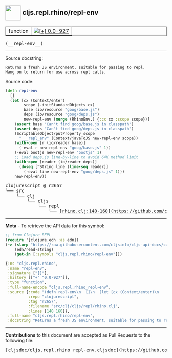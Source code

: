 ## <img width="48px" valign="middle" src="http://i.imgur.com/Hi20huC.png"> cljs.repl.rhino/repl-env

 <table border="1">
<tr>

<td>function</td>
<td><a href="https://github.com/cljsinfo/cljs-api-docs/tree/0.0-927"><img valign="middle" alt="[+] 0.0-927" src="https://img.shields.io/badge/+-0.0--927-lightgrey.svg"></a> </td>
</tr>
</table>

 <samp>
(__repl-env__)<br>
</samp>

---




Source docstring:

```
Returns a fresh JS environment, suitable for passing to repl.
Hang on to return for use across repl calls.
```

Source code:

```clj
(defn repl-env
  []
  (let [cx (Context/enter)
        scope (.initStandardObjects cx)
        base (io/resource "goog/base.js")
        deps (io/resource "goog/deps.js")
        new-repl-env (merge (RhinoEnv.) {:cx cx :scope scope})]
    (assert base "Can't find goog/base.js in classpath")
    (assert deps "Can't find goog/deps.js in classpath")
    (ScriptableObject/putProperty scope
      "___repl_env" (Context/javaToJS new-repl-env scope))
    (with-open [r (io/reader base)]
      (-eval r new-repl-env "goog/base.js" 1))
    (-eval bootjs new-repl-env "bootjs" 1)
    ;; Load deps.js line-by-line to avoid 64K method limit
    (with-open [reader (io/reader deps)]
      (doseq [^String line (line-seq reader)]
        (-eval line new-repl-env "goog/deps.js" 1)))
    new-repl-env))
```

 <pre>
clojurescript @ r2657
└── src
    └── clj
        └── cljs
            └── repl
                └── <ins>[rhino.clj:140-160](https://github.com/clojure/clojurescript/blob/r2657/src/clj/cljs/repl/rhino.clj#L140-L160)</ins>
</pre>


---

__Meta__ - To retrieve the API data for this symbol:

```clj
;; from Clojure REPL
(require '[clojure.edn :as edn])
(-> (slurp "https://raw.githubusercontent.com/cljsinfo/cljs-api-docs/catalog/cljs-api.edn")
    (edn/read-string)
    (get-in [:symbols "cljs.repl.rhino/repl-env"]))
```

```clj
{:ns "cljs.repl.rhino",
 :name "repl-env",
 :signature ["[]"],
 :history [["+" "0.0-927"]],
 :type "function",
 :full-name-encode "cljs.repl.rhino_repl-env",
 :source {:code "(defn repl-env\n  []\n  (let [cx (Context/enter)\n        scope (.initStandardObjects cx)\n        base (io/resource \"goog/base.js\")\n        deps (io/resource \"goog/deps.js\")\n        new-repl-env (merge (RhinoEnv.) {:cx cx :scope scope})]\n    (assert base \"Can't find goog/base.js in classpath\")\n    (assert deps \"Can't find goog/deps.js in classpath\")\n    (ScriptableObject/putProperty scope\n      \"___repl_env\" (Context/javaToJS new-repl-env scope))\n    (with-open [r (io/reader base)]\n      (-eval r new-repl-env \"goog/base.js\" 1))\n    (-eval bootjs new-repl-env \"bootjs\" 1)\n    ;; Load deps.js line-by-line to avoid 64K method limit\n    (with-open [reader (io/reader deps)]\n      (doseq [^String line (line-seq reader)]\n        (-eval line new-repl-env \"goog/deps.js\" 1)))\n    new-repl-env))",
          :repo "clojurescript",
          :tag "r2657",
          :filename "src/clj/cljs/repl/rhino.clj",
          :lines [140 160]},
 :full-name "cljs.repl.rhino/repl-env",
 :docstring "Returns a fresh JS environment, suitable for passing to repl.\nHang on to return for use across repl calls."}

```

---

__Contributions__ to this document are accepted as Pull Requests to the following file:

 <pre>
[cljsdoc/cljs.repl.rhino_repl-env.cljsdoc](https://github.com/cljsinfo/cljs-api-docs/blob/master/cljsdoc/cljs.repl.rhino_repl-env.cljsdoc)
</pre>

